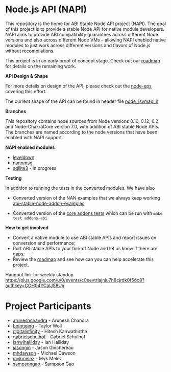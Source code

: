 # Node.js API (NAPI)
This repository is the home for ABI Stable Node API project (NAPI). The goal of this
project is to provide a stable Node API for native module developers. NAPI aims
to provide ABI compatibility guarantees across different Node versions and also
across different Node VMs – allowing NAPI enabled native modules to just work
across different versions and flavors of Node.js without recompilations.

This project is in an early proof of concept stage. Check out our [roadmap](https://github.com/nodejs/abi-stable-node/issues/18)
for details on the remaining work.

**API Design & Shape**

For more details on design of the API, please check out the 
[node-eps](https://github.com/nodejs/node-eps/pull/20) covering this effort. 

The current shape of the API can be found in header file 
[node_jsvmapi.h](https://github.com/nodejs/abi-stable-node/blob/api-prototype-6.2.0/src/node_jsvmapi.h)

**Branches**

This repository contains node sources from Node versions 0.10, 0.12, 6.2 and
Node-ChakraCore version 7.0, with addition of ABI stable Node APIs. The branches
are named according to the node versions that have been enabled with NAPI support. 

**NAPI enabled modules**
* [leveldown](https://github.com/boingoing/leveldown/)
* [nanomsg](https://github.com/sampsongao/node-nanomsg)
* [sqllite3](https://github.com/mhdawson/node-sqlite3) - in progress

**Testing**

In addition to running the tests in the converted modules.  We have also 

* Converted version of the NAN examples that we always keep working
  [abi-stable-node-addon-examples](https://github.com/nodejs/abi-stable-node-addon-examples)

* Converted version of the [core addons tests](https://github.com/nodejs/abi-stable-node/tree/api-prototype-6.2.0/test/addons-abi) which can be run with ```make test addons-abi```

**How to get involved**
* Convert a native module to use ABI stable APIs and report issues on conversion and performance;
* Port ABI stable APIs to your fork of Node and let us know if there are gaps;
* Review the [roadmap](https://github.com/nodejs/abi-stable-node/issues/18) and see how can you
can help accelerate this project.

Hangout link for weekly standup
https://plus.google.com/u/0/events/c0eevtrlajniu7h8cjrdk0f56c8?authkey=COH04YCalJS8Ug

# Project Participants
* [aruneshchandra](https://github.com/aruneshchandra) - Arunesh Chandra
* [boingoing](https://github.com/boingoing) - Taylor Woll
* [digitalinfinity](https://github.com/digitalinfinity) - Hitesh Kanwathirtha
* [gabrielschulhof](https://github.com/gabrielschulhof) - Gabriel Schulhof
* [ianwjhalliday](https://github.com/ianwjhalliday) - Ian Halliday 
* [jasongin](https://github.com/jasongin) - Jason Ginchereau
* [mhdawson](https://github.com/mhdawson) - Michael Dawson 
* [mykmelez](https://github.com/mykmelez) - Myk Melez
* [sampsongao](https://github.com/sampsongao) - Sampson Gao
